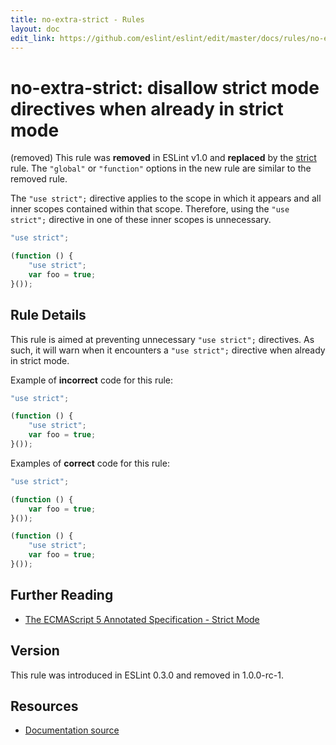 ```yaml
---
title: no-extra-strict - Rules
layout: doc
edit_link: https://github.com/eslint/eslint/edit/master/docs/rules/no-extra-strict.md
---
```

<!-- Note: No pull requests accepted for this file. See README.md in the root directory for details. -->

# no-extra-strict: disallow strict mode directives when already in strict mode

(removed) This rule was **removed** in ESLint v1.0 and **replaced** by the [strict](strict) rule. The `"global"` or `"function"` options in the new rule are similar to the removed rule.

The `"use strict";` directive applies to the scope in which it appears and all inner scopes contained within that scope. Therefore, using the `"use strict";` directive in one of these inner scopes is unnecessary.

```js
"use strict";

(function () {
    "use strict";
    var foo = true;
}());
```

## Rule Details

This rule is aimed at preventing unnecessary `"use strict";` directives. As such, it will warn when it encounters a `"use strict";` directive when already in strict mode.

Example of **incorrect** code for this rule:

```js
"use strict";

(function () {
    "use strict";
    var foo = true;
}());
```

Examples of **correct** code for this rule:

```js
"use strict";

(function () {
    var foo = true;
}());
```

```js
(function () {
    "use strict";
    var foo = true;
}());
```

## Further Reading

* [The ECMAScript 5 Annotated Specification - Strict Mode](http://es5.github.io/#C)

## Version

This rule was introduced in ESLint 0.3.0 and removed in 1.0.0-rc-1.

## Resources

* [Documentation source](https://github.com/eslint/eslint/tree/master/docs/rules/no-extra-strict.md)

